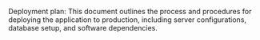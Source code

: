 Deployment plan: This document outlines the process and procedures for deploying the application to production, including server configurations, database setup, and software dependencies.
